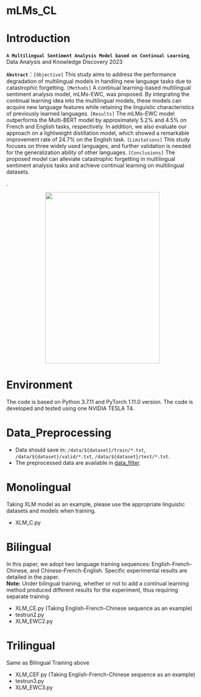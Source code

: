 # mLMs_CL
# Introduction
**`A Multilingual Sentiment Analysis Model based on Continual Learning`**, Data Analysis and Knowledge Discovery 2023  


**`Abstract`**：`[Objective]` This study aims to address the performance degradation of multilingual 
models in handling new language tasks due to catastrophic forgetting. `[Methods]` A continual 
learning-based multilingual sentiment analysis model, mLMs-EWC, was proposed. By integrating 
the continual learning idea into the multilingual models, these models can acquire new language 
features while retaining the linguistic characteristics of previously learned languages. `[Results]`
The mLMs-EWC model outperforms the Multi-BERT model by approximately 5.2% and 4.5% on 
French and English tasks, respectively. In addition, we also evaluate our approach on a
lightweight distillation model, which showed a remarkable improvement rate of 24.7% on the 
English task. `[Limitations]` This study focuses on three widely used languages, and further 
validation is needed for the generalization ability of other languages. `[Conclusions]` The 
proposed model can alleviate catastrophic forgetting in multilingual sentiment analysis tasks and 
achieve continual learning on multilingual datasets.

.<div align=center><img src="URL" width="300" height="450" /></div>

# Environment
The code is based on Python 3.7.11 and PyTorch 1.11.0 version. The code is developed and tested using one NVIDIA TESLA T4.

# Data_Preprocessing
* Data should save in: `/data/${dataset}/train/*.txt`, `/data/${dataset}/valid/*.txt`, `/data/${dataset}/test/*.txt`.
* The preprocessed data are available in [data_filter](https://github.com/flutter85/mLMs_CL/tree/main/data_filter "悬停显示").

# Monolingual
Taking XLM model as an example, please use the appropriate linguistic datasets and models when training.
* XLM_C.py

# Bilingual
In this paper, we adopt two language training sequences: English-French-Chinese, and Chinese-French-English. Specific experimental results are detailed in the paper.  
**Note:** Under bilingual training, whether or not to add a continual learning method produced different results for the experiment, thus requiring separate training. 

* XLM_CE.py (Taking English-French-Chinese sequence as an example)
* testrun2.py
* XLM_EWC2.py

# Trilingual
Same as Bilingual Training above

* XLM_CEF.py (Taking English-French-Chinese sequence as an example)
* testrun3.py
* XLM_EWC3.py
  
